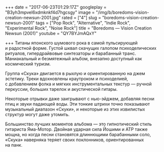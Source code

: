 +++
date = "2017-06-23T01:29:17Z"
googleplay = "B3yh3mpvel6xdmknkf4d7hgcsgy"
image = "/img/b/boredoms-vision-creation-newsun-2001.jpg"
rated = ["4"]
slug = "boredoms-vision-creation-newsun-2001"
tags = ["Pop Rock", "Alternative", "Indie Rock", "Experimental Rock", "Noise Rock"]
title = "Boredoms — Vision Creation Newsun (2001)"
youtube = "QY7BYJmAQxY"

+++
Титаны японского шумового рока в&nbsp;самой пульсирующей и&nbsp;радостной форме. Густой шквал скачущих галопом психоделических ритуалов, гипердрайвовые синтезаторы и&nbsp;барабанный транс. Маниакальный и&nbsp;безмятежный альбом, внезапно доступный как космический туризм.

Группа &laquo;Скука&raquo; двигается в&nbsp;рыхлую и&nbsp;ориентированную на&nbsp;джем эстетику. Треки вдохновлены краутроком и&nbsp;психоделией, с&nbsp;добавлением фолка и&nbsp;мягких инструментальных текстур&nbsp;&mdash; ручной перкуссии, больших тарелок и&nbsp;акустической гитары.

Некоторые отрывки даже заигрывают с&nbsp;нью-эйджем, добавляя песни птиц и&nbsp;звуки падающей воды. Эти тонкие штрихи точно показывают музыкальный диапазон &laquo;Скуки&raquo;, и&nbsp;некоторые из&nbsp;этих извилистых структур могут даже утомить.

Большинство лучших моментов альбома&nbsp;&mdash; это гипнотический стиль гитариста Яма-Мотор. Двойная ударная сила Йошими и&nbsp;АТР также мощна, но&nbsp;когда песни становятся длиннющими барабанными соло, &laquo;Скука&raquo; наверняка теряет своих поклонников, ориентированных на&nbsp;панк.